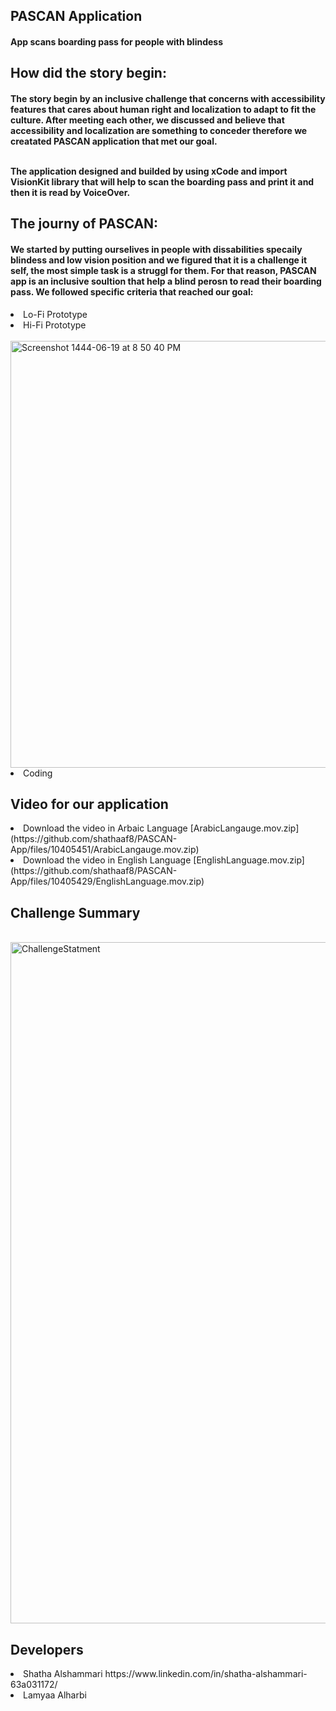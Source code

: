 <h2> PASCAN Application </h2> 
<h4>  App scans boarding pass for people with blindess </h4>

<h2> How did the story begin: </h2>
<h4> The story begin by an inclusive challenge that concerns with accessibility features that cares about human right and localization to adapt to fit the culture. After meeting each other, we discussed and believe that accessibility and localization are something to conceder therefore we creatated PASCAN application that met our goal. <br> <br>
  
The application designed and builded by using xCode and import VisionKit library that will help to scan the boarding pass and print it and then it is read by VoiceOver. </h4>

<h2> The journy of PASCAN: </h2> 
<h4> We started by putting ourselives in people with dissabilities specaily blindess and low vision position and we figured that it is a challenge it self,  the most simple task is a struggl for them. For that reason, PASCAN app is an inclusive soultion that help a blind perosn to read their boarding pass. We followed specific criteria that reached our goal: </h4>
<or> 
  <li> Lo-Fi Prototype </li>
<li> Hi-Fi Prototype </li>
  <br>
  <img width="683" alt="Screenshot 1444-06-19 at 8 50 40 PM" src="https://user-images.githubusercontent.com/87260987/212142866-e63bc8f4-228d-4a03-be1c-abcfc9b81227.png">
<br>
  <li> Coding </li>
</h4>


<h2> Video for our application </h2> 

<or>
<li> Download the video in Arbaic Language [ArabicLangauge.mov.zip](https://github.com/shathaaf8/PASCAN-App/files/10405451/ArabicLangauge.mov.zip)
  </li>
<li> Download the video in English Language [EnglishLanguage.mov.zip](https://github.com/shathaaf8/PASCAN-App/files/10405429/EnglishLanguage.mov.zip)
  </li>
</or>

<h2> Challenge Summary </h4>
<br>
<img width="1090" alt="ChallengeStatment" src="https://user-images.githubusercontent.com/87260987/212140407-10ce09f1-469d-47f3-a2fe-d450ecd521e0.png">



<br>

<h2> Developers </h4> 

  

<or> 
  <li> Shatha Alshammari https://www.linkedin.com/in/shatha-alshammari-63a031172/  </li>
<li>  Lamyaa Alharbi  </li>
</or>
  


